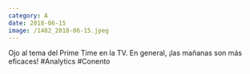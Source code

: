 ```yaml
--- 
category: A 
date: 2018-06-15 
image: /1482_2018-06-15.jpeg 
--- 
```


Ojo al tema del Prime Time en la TV. En general, ¡las mañanas son más eficaces! #Analytics #Conento